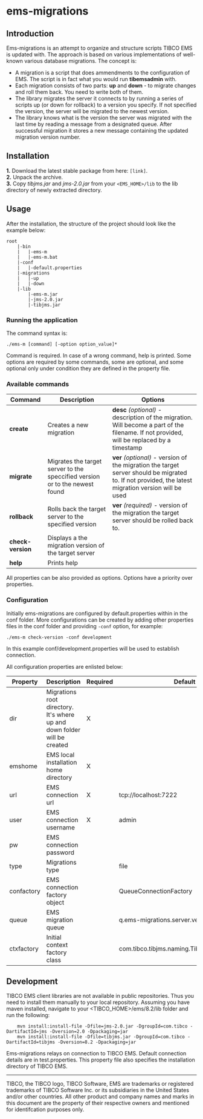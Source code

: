 #   ems-migrations

##  Introduction

Ems-migrations is an attempt to organize and structure scripts TIBCO EMS is updated with. The approach is based on various implementations of well-known various database migrations.
The concept is:

*   A migration is a script that does ammendments to the configuration of EMS. The script is in fact what you would run **tibemsadmin** with.
*   Each migration consists of two parts: **up** and **down** - to migrate changes and roll them back. You need to write both of them.
*   The library migrates the server it connects to by running a series of scripts up (or down for rollback) to a version you specify. If not specified the version, the server will be migrated to the newest version.
*   The library knows what is the version the server was migrated with the last time by reading a message from a designated queue. After successful migration it stores a new message containing the updated migration version number.

##  Installation

**1.**  Download the latest stable package from here: `[link]`.  
**2.**  Unpack the archive.  
**3.**  Copy *tibjms.jar* and *jms-2.0.jar* from your `<EMS_HOME>/lib` to the lib directory of newly extracted directory.  
  
##  Usage  

After the installation, the structure of the project should look like the example below:
  
    root
        |-bin
        |   |-ems-m
        |   |-ems-m.bat
        |-conf
        |   |-default.properties
        |-migrations
        |   |-up
        |   |-down
        |-lib
            |-ems-m.jar
            |-jms-2.0.jar
            |-tibjms.jar

### Running the application

The command syntax is:

    ./ems-m [command] [-option option_value]*

Command is required. In case of a wrong command, help is printed. Some options are required by some commands, some are optional, and some optional only under condition they are defined in the property file. 

### Available commands

| Command           | Description                                                                   | Options                                                                                                                                                   |
|-------------------|-------------------------------------------------------------------------------|-----------------------------------------------------------------------------------------------------------------------------------------------------------|
| **create**        | Creates a new migration                                                       | **desc** *(optional)* - description of the migration. Will become a part of the filename. If not provided, will be replaced by a timestamp                | 
| **migrate**       | Migrates the target server to the speccified version or to the newest found   | **ver** *(optional)* - version of the migration the target server should be migrated to. If not provided, the latest migration version will be used       |
| **rollback**      | Rolls back the target server to the specified version                         | **ver** *(required)* - version of the migration the target server should be rolled back to.                                                               |
| **check-version** | Displays a the migration version of the target server                         |                                                                                                                                                           |
| **help**          | Prints help                                                                   |                                                                                                                                                           |

All properties can be also provided as options. Options have a priority over properties.

### Configuration

Initially ems-migrations are configured by default.properties within in the conf folder. More configurations can be created by adding other properties files in the conf folder and providing `-conf` option, for example:

    ./ems-m check-version -conf development

In this example conf/development.properties will be used to establish connection.

All configuration properties are enlisted below:

| Property          | Description                                                                   | Required  | Default value                                         |
|-------------------|-------------------------------------------------------------------------------|-----------|-------------------------------------------------------|
| dir               | Migrations root directory. It's where up and down folder will be created      | X         |                                                       |
| emshome           | EMS local installation home directory                                         | X         |                                                       |
| url               | EMS connection url                                                            | X         | tcp://localhost:7222                                  |   
| user              | EMS connection username                                                       | X         | admin                                                 |
| pw                | EMS connection password                                                       |           |                                                       |
| type              | Migrations type                                                               |           | file                                                  |
| confactory        | EMS connection factory object                                                 |           | QueueConnectionFactory                                |
| queue             | EMS migration queue                                                           |           | q.ems-migrations.server.version                       |
| ctxfactory        | Initial context factory class                                                 |           | com.tibco.tibjms.naming.TibjmsInitialContextFactory   |



##  Development

TIBCO EMS client libraries are not available in public repositories. Thus you need to install them manually to your local repository. Assuming you have maven installed, navigate to your <TIBCO_HOME>/ems/8.2/lib folder and run the following:

        mvn install:install-file -Dfile=jms-2.0.jar -DgroupId=com.tibco -DartifactId=jms -Dversion=2.0 -Dpackaging=jar
        mvn install:install-file -Dfile=tibjms.jar -DgroupId=com.tibco -DartifactId=tibjms -Dversion=8.2 -Dpackaging=jar

Ems-migrations relays on connection to TIBCO EMS. Default connection details are in test.properties. This property file also specifies the installation directory of TIBCO EMS.

---
TIBCO, the TIBCO logo, TIBCO Software, EMS are trademarks or registered trademarks of TIBCO Software Inc. or its subsidiaries in the United States and/or other countries. All other product and company names and marks in this document are the property of their respective owners and mentioned for identifcation purposes only.